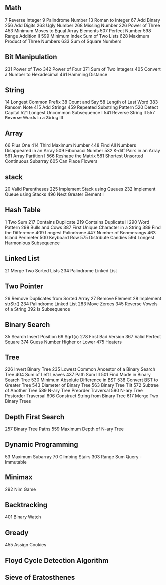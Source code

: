 ## Math
7 Reverse Integer
9 Palindrome Number
13 Roman to Integer
67 Add Binary
256 Add Digits
263 Ugly Number
268 Missing Number
326 Power of Three
453	Minimum Moves to Equal Array Elements
507 Perfect Number
598 Range Addition II
599 Minimum Index Sum of Two Lists
628 Maximum Product of Three Numbers
633 Sum of Square Numbers


## Bit Manipulation
231 Power of Two
342 Power of Four
371 Sum of Two Integers
405 Convert a Number to Hexadecimal
461 Hamming Distance

## String
14 Longest Common Prefix
38 Count and Say
58 Length of Last Word
383 Ransom Note
415 Add Strings
459 Repeated Substring Pattern
520	Detect Capital
521 Longest Uncommon Subsequence I
541 Reverse String II
557 Reverse Words in a String III

## Array
66 Plus One
414 Third Maximum Number
448 Find All Numbers Disappeared in an Array
509 Fibonacci Number
532 K-diff Pairs in an Array
561 Array Partition I
566 Reshape the Matrix
581 Shortest Unsorted Continuous Subarray
605 Can Place Flowers

## stack
20 Valid Parentheses 
225 Implement Stack using Queues
232 Implement Queue using Stacks
496 Next Greater Element I

## Hash Table
1 Two Sum
217 Contains Duplicate
219 Contains Duplicate II
290 Word Pattern
299 Bulls and Cows
387 First Unique Character in a String
389 Find the Difference
409 Longest Palindrome
447 Number of Boomerangs
463 Island Perimeter
500 Keyboard Row
575 Distribute Candies
594 Longest Harmonious Subsequence

## Linked List
21 Merge Two Sorted Lists
234 Palindrome Linked List

## Two Pointer
26 Remove Duplicates from Sorted Array
27 Remove Element
28 Implement strStr()
234 Palindrome Linked List
283 Move Zeroes
345 Reverse Vowels of a String
392 Is Subsequence

## Binary Search
35 Search Insert Position
69 Sqrt(x)
278 First Bad Version
367 Valid Perfect Square
374 Guess Number Higher or Lower
475 Heaters

## Tree
226 Invert Binary Tree
235 Lowest Common Ancestor of a Binary Search Tree
404 Sum of Left Leaves
437 Path Sum III
501 Find Mode in Binary Search Tree
530 Minimum Absolute Difference in BST
538 Convert BST to Greater Tree
543 Diameter of Binary Tree
563 Binary Tree Tilt
572 Subtree of Another Tree
589 N-ary Tree Preorder Traversal
590 N-ary Tree Postorder Traversal
606 Construct String from Binary Tree
617 Merge Two Binary Trees


## Depth First Search
257 Binary Tree Paths
559 Maximum Depth of N-ary Tree

## Dynamic Programming
53 Maximum Subarray
70 Climbing Stairs
303 Range Sum Query - Immutable

## Minimax
292	Nim Game

## Backtracking
401 Binary Watch

## Gready
455 Assign Cookies

## Floyd Cycle Detection Algorithm

## Sieve of Eratosthenes